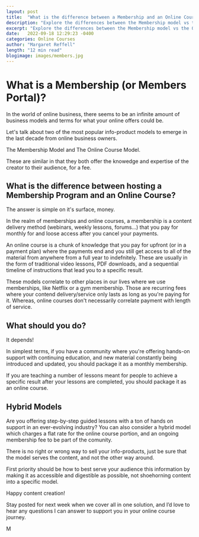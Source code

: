```yaml
---
layout: post
title:  "What is the difference between a Membership and an Online Course?"
description: "Explore the differences between the Membership model vs the Online Course model of running your knowledge commerce based business"
excerpt: "Explore the differences between the Membership model vs the Online Course model of running your knowledge commerce based business."
date:   2022-09-18 12:29:23 -0400
categories: Online Courses
author: "Margaret Reffell"
length: "12 min read"
blogimage: images/members.jpg
---
```



# What is a Membership (or Members Portal)?

In the world of online business, there seems to be an infinite amount of business models and terms for what your online offers could be.

Let's talk about two of the most popular info-product models to emerge in the last decade from online business owners.

The Membership Model and The Online Course Model.

These are similar in that they both offer the knowedge and expertise of the creator to their audience, for a fee.



## What is the difference between hosting a Membership Program and an Online Course?

The answer is simple on it's surface, money.

In the realm of memberships and online courses, a membership is a content delivery method (webinars, weekly lessons, forums...) that you pay for monthly for and loose access after you cancel your payments. 

An online course is a chunk of knowledge that you pay for upfront (or in a payment plan) where the payments end and you still get access to all of the material from anywhere from a full year to indefnitely. These are usually in the form of traditional video lessons, PDF downloads, and a sequential timeline of instructions that lead you to a specific result.

These models correlate to other places in our lives where we use memberships, like Netflix or a gym membership. Those are recurring fees where your contend delivery/service only lasts as long as you're paying for it. Whereas, online courses don't necessarily correlate payment with length of service.



## What should you do?

It depends!

In simplest terms, if you have a community where you're offering hands-on support with continuing education, and new material constantly being introduced and updated, you should package it as a monthly membership.

If you are teaching a number of lessons meant for people to achieve a specific result after your lessons are completed, you should package it as an online course.



## Hybrid Models

Are you offering step-by-step guided lessons with a ton of hands on support in an ever-evolving industry? You can also consider a hybrid model which charges a flat rate for the online course portion, and an ongoing membership fee to be part of the comunity.

There is no right or wrong way to sell your info-products, just be sure that the model serves the content, and not the other way around.

First priority should be how to best serve your audience this information by making it as accessible and digestible as possible, not shoehorning content into a specific model.

Happy content creation!

Stay posted for next week when we cover all in one solution, and I’d love to hear any questions I can answer to support you in your online course journey.

M
